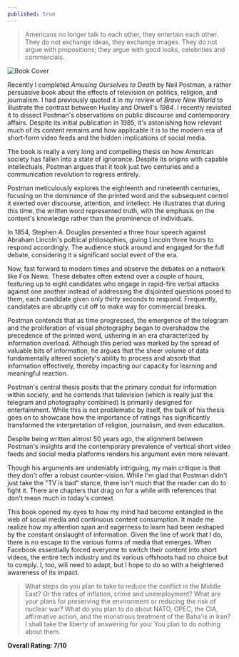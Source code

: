 ```yaml
---
published: true
---
```

> Americans no longer talk to each other, they entertain each other. They do not exchange ideas, they exchange images. They do not argue with propositions; they argue with good looks, celebrities and commercials.

![Book Cover](https://achievement.org/wp-content/uploads/2016/04/amusing-ourselves-499x760.jpg)

Recently I completed _Amusing Ourselves to Death_ by Neil Postman, a rather persuasive book about the effects of television on politics, religion, and journalism. I had previously quoted it in my review of _Brave New World_ to illustrate the contrast between Huxley and Orwell's _1984_. I recently revisited it to dissect Postman's observations on public discourse and contemporary affairs. Despite its initial publication in 1985, it's astonishing how relevant much of its content remains and how applicable it is to the modern era of short-form video feeds and the hidden implications of social media.

The book is really a very long and compelling thesis on how American society has fallen into a state of ignorance. Despite its origins with capable intellectuals, Postman argues that it took just two centuries and a communication revolution to regress entirely.

Postman meticulously explores the eighteenth and nineteenth centuries, focusing on the dominance of the printed word and the subsequent control it exerted over discourse, attention, and intellect. He illustrates that during this time, the written word represented truth, with the emphasis on the content's knowledge rather than the prominence of individuals.

In 1854, Stephen A. Douglas presented a three hour speech against Abraham Lincoln's poltiical philosophies, giving Lincoln three hours to respond accordingly. The audience stuck around and engaged for the full debate, considering it a significant social event of the era.

Now, fast forward to modern times and observe the debates on a network like Fox News. These debates often extend over a couple of hours, featuring up to eight candidates who engage in rapid-fire verbal attacks against one another instead of addressing the disjointed questions posed to them, each candidate given only thirty seconds to respond. Frequently, candidates are abruptly cut off to make way for commercial breaks.

Postman contends that as time progressed, the emergence of the telegram and the proliferation of visual photography began to overshadow the precedence of the printed word, ushering in an era characterized by information overload. Although this period was marked by the spread of valuable bits of information, he argues that the sheer volume of data fundamentally altered society's ability to process and absorb that information effectively, thereby impacting our capacity for learning and meaningful reaction.

Postman's central thesis posits that the primary conduit for information within society, and he contends that television (which is really just the telegram and photography combined) is primarily designed for entertainment. While this is not problematic by itself, the bulk of his thesis goes on to showcase how the importance of ratings has significantly transformed the interpretation of religion, journalism, and even education.

Despite being written almost 50 years ago, the alignment between Postman's insights and the contemporary prevalence of vertical short video feeds and social media platforms renders his argument even more relevant.

Though his arguments are undeniably intriguing, my main critique is that they don't offer a robust counter-vision. While I'm glad that Postman didn't just take the "TV is bad" stance, there isn't much that the reader can do to fight it. There are chapters that drag on for a while with references that don't mean much in today's context.

This book opened my eyes to how my mind had become entangled in the web of social media and continuous content consumption. It made me realize how my attention span and eagerness to learn had been reshaped by the constant onslaught of information. Given the line of work that I do, there is no escape to the various forms of media that emerges. When Facebook essentially forced everyone to switch their content into short videos, the entire tech industry and its various offshoots had no choice but to comply. I, too, will need to adapt, but I hope to do so with a heightened awareness of its impact.

> What steps do you plan to take to reduce the conflict in the Middle East? Or the rates of inflation, crime and unemployment? What are your plans for preserving the environment or reducing the risk of nuclear war? What do you plan to do about NATO, OPEC, the CIA, affirmative action, and the monstrous treatment of the Baha'is in Iran? I shall take the liberty of answering for you: You plan to do nothing about them.

**Overall Rating: 7/10**
